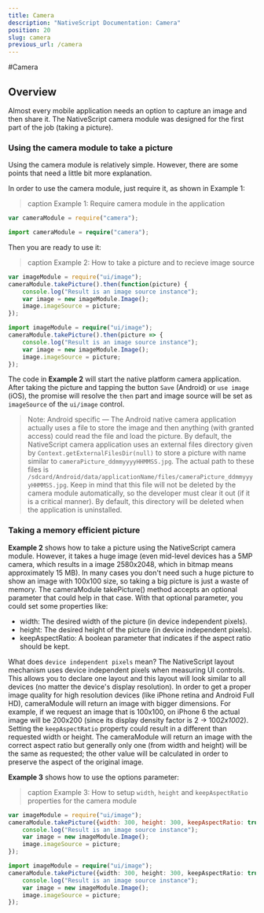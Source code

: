 ```yaml
---
title: Camera
description: "NativeScript Documentation: Camera"
position: 20
slug: camera
previous_url: /camera
---
```


#Camera

## Overview

Almost every mobile application needs an option to capture an image and then share it. The NativeScript camera module was designed for the first part of the job (taking a picture).

### Using the camera module to take a picture

Using the camera module is relatively simple. However, there are some points that need a little bit more explanation.

In order to use the camera module, just require it, as shown in Example 1:

>caption Example 1: Require camera module in the application
``` JavaScript
var cameraModule = require("camera");
```
``` TypeScript
import cameraModule = require("camera");
```

Then you are ready to use it:
>caption Example 2: How to take a picture and to recieve image source
``` JavaScript
var imageModule = require("ui/image");
cameraModule.takePicture().then(function(picture) {
	console.log("Result is an image source instance");
	var image = new imageModule.Image();
	image.imageSource = picture;
});
```
``` TypeScript
import imageModule = require("ui/image");
cameraModule.takePicture().then(picture => {
	console.log("Result is an image source instance");
	var image = new imageModule.Image();
	image.imageSource = picture;
});
```

The code in __Example 2__ will start the native platform camera application. After taking the picture and tapping the button `Save` (Android) or `use image` (iOS), the promise will resolve the `then` part and image source will be set as `imageSource` of the `ui/image` control.

> Note: Android specific &mdash; The Android native camera application actually uses a file to store the image and then anything (with granted access) could read the file and load the picture. By default, the NativeScript camera application uses an external files directory given by `Context.getExternalFilesDir(null)` to store a picture with name similar to `cameraPicture_ddmmyyyyHHMMSS.jpg`. The actual path to these files is `/sdcard/Android/data/applicationName/files/cameraPicture_ddmmyyyyHHMMSS.jpg`. Keep in mind that this file will not be deleted by the camera module automatically, so the developer must clear it out (if it is a critical manner). By default, this directory will be deleted when the application is uninstalled.

### Taking a memory efficient picture

__Example 2__ shows how to take a picture using the NativeScript camera module. However, it takes a huge image (even mid-level devices has a 5MP camera, which results in a image 2580x2048, which in bitmap means approximately 15 MB). In many cases you don't need such a huge picture to show an image with 100x100 size, so taking a big picture is just a waste of memory. The cameraModule takePicture() method accepts an optional parameter that could help in that case. With that optional parameter, you could set some properties like:

* width: The desired width of the picture (in device independent pixels).
* height: The desired height of the picture (in device independent pixels).
* keepAspectRatio: A boolean parameter that indicates if the aspect ratio should be kept.

What does `device independent pixels` mean? The NativeScript layout mechanism uses device independent pixels when measuring UI controls. This allows you to declare one layout and this layout will look similar to all devices (no matter the device's display resolution). In order to get a proper image quality for high resolution devices (like iPhone retina and Android Full HD), cameraModule will return an image with bigger dimensions. For example, if we request an image that is 100x100, on iPhone 6 the actual image will be 200x200 (since its display density factor is 2 -> 100*2x100*2).
Setting the `keepAspectRatio` property could result in a different than requested width or height. The cameraModule will return an image with the correct aspect ratio but generally only one (from width and height) will be the same as requested; the other value will be calculated in order to preserve the aspect of the original image.

__Example 3__ shows how to use the options parameter:
>caption Example 3: How to setup `width`, `height` and `keepAspectRatio` properties for the camera module

``` JavaScript
var imageModule = require("ui/image");
cameraModule.takePicture({width: 300, height: 300, keepAspectRatio: true}).then(function(picture) {
	console.log("Result is an image source instance");
	var image = new imageModule.Image();
	image.imageSource = picture;
});
```
``` TypeScript
import imageModule = require("ui/image");
cameraModule.takePicture({width: 300, height: 300, keepAspectRatio: true}).then(picture => {
	console.log("Result is an image source instance");
	var image = new imageModule.Image();
	image.imageSource = picture;
});
```
